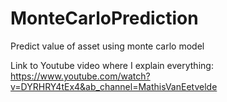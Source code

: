 # MonteCarloPrediction
Predict value of asset using monte carlo model

Link to Youtube video where I explain everything: https://www.youtube.com/watch?v=DYRHRY4tEx4&ab_channel=MathisVanEetvelde

